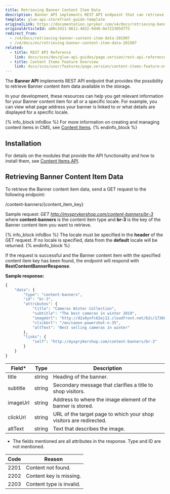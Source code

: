 ```yaml
---
title: Retrieving Banner Content Item Data
description: Banner API implements REST API endpoint that can retrieve banner content item data available in the storage for all or a specific locale
template: glue-api-storefront-guide-template
originalLink: https://documentation.spryker.com/v4/docs/retrieving-banner-content-item-data-201907
originalArticleId: a00c3421-8611-4832-9d46-0e722305d7f5
redirect_from:
  - /v4/docs/retrieving-banner-content-item-data-201907
  - /v4/docs/en/retrieving-banner-content-item-data-201907
related:
  - title: REST API Reference
    link: docs/scos/dev/glue-api-guides/page.version/rest-api-reference.html
  - title: Content Items Feature Overview
    link: docs/scos/user/features/page.version/content-items-feature-overview.html
---
```


The **Banner API** implements REST API endpoint that provides the possibility to retrieve Banner content item data available in the storage.

In your development, these resources can help you get relevant information for your Banner content item for all or a specific locale. For example, you can view what page address your banner is linked to or what details are displayed for a specific locale.

{% info_block infoBox %}
For more information on creating and managing content items in CMS, see [Content Items](https://documentation.spryker.com/v4/docs/content-items-guide-201907).
{% endinfo_block %}

## Installation
For details on the modules that provide the API functionality and how to install them, see [Content Items API](/docs/scos/dev/feature-integration-guides/{{page.version}}/glue-api/glue-api-content-items-api-feature-integration.html).

## Retrieving Banner Content Item Data
To retrieve the Banner content item data, send a GET request to the following endpoint:

/content-banners/{content_item_key} 

Sample request: _GET http://mysprykershop.com/content-banners/br-3_
where **content-banners** is the content item type and **br-3** is the key of the Banner content item you want to retrieve.

{% info_block infoBox %}
The locale must be specified in the **header** of the GET request. If no locale is specified, data from the **default** locale will be returned.
{% endinfo_block %}

If the request is successful and the Banner content item with the specified content item key has been found, the endpoint will respond with **RestContentBannerResponse**.

**Sample response:**
    
```php
{
	"data": {
		"type": "content-banners",
		"id": "br-3",
		"attributes": {
			"title": "Cameras Winter Collection",
			"subtitle": "The best cameras in winter 2019",
			"imageUrl": "http://d2s0ynfc62ej12.cloudfront.net/b2c/17360369_3328.jpg",
			"clickUrl": "/en/canon-powershot-n-35",
			"altText": "Best selling cameras in winter"
		},
		"links": {
			"self": "http://mysprykershop.com/content-banners/br-3"
		}
	}
}
```

| Field* | Type | Description |
| --- | --- | --- |
| title |  string| Heading of the banner. |
|subtitle|string  | Secondary message that clarifies a title to shop visitors. |
|imageUrl  | string | Address to where the image element of the banner is stored. |
| clickUrl | string | URL of the target page to which your shop visitors are redirected. |
| altText | string | Text that describes the image. |

* The fields mentioned are all attributes in the response. Type and ID are not mentioned.

| Code | Reason |
| --- | --- |
| 2201 | Content not found. |
|2202  | Content key is missing. |
| 2203 | Content type is invalid. |


